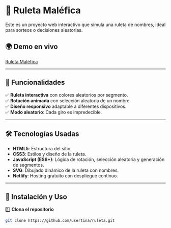 # 🎡 Ruleta Maléfica  

Este es un proyecto web interactivo que simula una ruleta de nombres, ideal para sorteos o decisiones aleatorias.  

## 🌍 Demo en vivo  
[Ruleta Maléfica](https://ruletamalefica.netlify.app/)  

---

## 📌 Funcionalidades  

✅ **Ruleta interactiva** con colores aleatorios por segmento.  
✅ **Rotación animada** con selección aleatoria de un nombre.  
✅ **Diseño responsivo** adaptable a diferentes dispositivos.  
✅ **Modo aleatorio**: Cada giro es impredecible.  

---

## 🛠️ Tecnologías Usadas  

- **HTML5**: Estructura del sitio.  
- **CSS3**: Estilos y diseño de la ruleta.  
- **JavaScript (ES6+)**: Lógica de rotación, selección aleatoria y generación de segmentos.  
- **SVG**: Dibujado dinámico de la ruleta con nombres.  
- **Netlify**: Hosting gratuito con despliegue continuo.  

---

## 🚀 Instalación y Uso  

1️⃣ **Clona el repositorio**  
```sh
git clone https://github.com/usertina/ruleta.git

